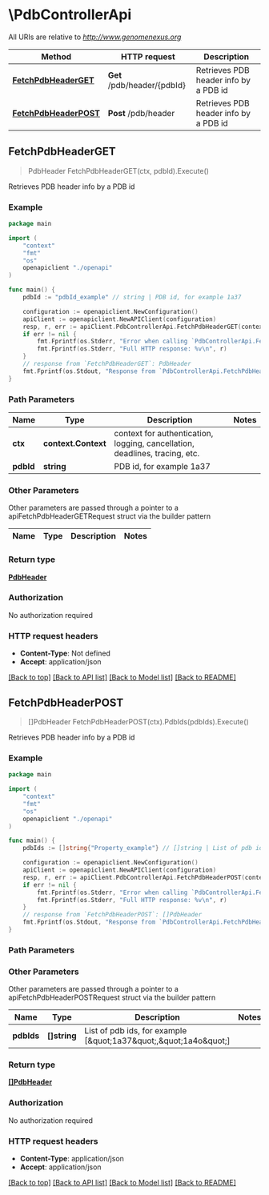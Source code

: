 # \PdbControllerApi

All URIs are relative to *http://www.genomenexus.org*

Method | HTTP request | Description
------------- | ------------- | -------------
[**FetchPdbHeaderGET**](PdbControllerApi.md#FetchPdbHeaderGET) | **Get** /pdb/header/{pdbId} | Retrieves PDB header info by a PDB id
[**FetchPdbHeaderPOST**](PdbControllerApi.md#FetchPdbHeaderPOST) | **Post** /pdb/header | Retrieves PDB header info by a PDB id



## FetchPdbHeaderGET

> PdbHeader FetchPdbHeaderGET(ctx, pdbId).Execute()

Retrieves PDB header info by a PDB id

### Example

```go
package main

import (
    "context"
    "fmt"
    "os"
    openapiclient "./openapi"
)

func main() {
    pdbId := "pdbId_example" // string | PDB id, for example 1a37

    configuration := openapiclient.NewConfiguration()
    apiClient := openapiclient.NewAPIClient(configuration)
    resp, r, err := apiClient.PdbControllerApi.FetchPdbHeaderGET(context.Background(), pdbId).Execute()
    if err != nil {
        fmt.Fprintf(os.Stderr, "Error when calling `PdbControllerApi.FetchPdbHeaderGET``: %v\n", err)
        fmt.Fprintf(os.Stderr, "Full HTTP response: %v\n", r)
    }
    // response from `FetchPdbHeaderGET`: PdbHeader
    fmt.Fprintf(os.Stdout, "Response from `PdbControllerApi.FetchPdbHeaderGET`: %v\n", resp)
}
```

### Path Parameters


Name | Type | Description  | Notes
------------- | ------------- | ------------- | -------------
**ctx** | **context.Context** | context for authentication, logging, cancellation, deadlines, tracing, etc.
**pdbId** | **string** | PDB id, for example 1a37 | 

### Other Parameters

Other parameters are passed through a pointer to a apiFetchPdbHeaderGETRequest struct via the builder pattern


Name | Type | Description  | Notes
------------- | ------------- | ------------- | -------------


### Return type

[**PdbHeader**](PdbHeader.md)

### Authorization

No authorization required

### HTTP request headers

- **Content-Type**: Not defined
- **Accept**: application/json

[[Back to top]](#) [[Back to API list]](../README.md#documentation-for-api-endpoints)
[[Back to Model list]](../README.md#documentation-for-models)
[[Back to README]](../README.md)


## FetchPdbHeaderPOST

> []PdbHeader FetchPdbHeaderPOST(ctx).PdbIds(pdbIds).Execute()

Retrieves PDB header info by a PDB id

### Example

```go
package main

import (
    "context"
    "fmt"
    "os"
    openapiclient "./openapi"
)

func main() {
    pdbIds := []string{"Property_example"} // []string | List of pdb ids, for example [\"1a37\",\"1a4o\"]

    configuration := openapiclient.NewConfiguration()
    apiClient := openapiclient.NewAPIClient(configuration)
    resp, r, err := apiClient.PdbControllerApi.FetchPdbHeaderPOST(context.Background()).PdbIds(pdbIds).Execute()
    if err != nil {
        fmt.Fprintf(os.Stderr, "Error when calling `PdbControllerApi.FetchPdbHeaderPOST``: %v\n", err)
        fmt.Fprintf(os.Stderr, "Full HTTP response: %v\n", r)
    }
    // response from `FetchPdbHeaderPOST`: []PdbHeader
    fmt.Fprintf(os.Stdout, "Response from `PdbControllerApi.FetchPdbHeaderPOST`: %v\n", resp)
}
```

### Path Parameters



### Other Parameters

Other parameters are passed through a pointer to a apiFetchPdbHeaderPOSTRequest struct via the builder pattern


Name | Type | Description  | Notes
------------- | ------------- | ------------- | -------------
 **pdbIds** | **[]string** | List of pdb ids, for example [\&quot;1a37\&quot;,\&quot;1a4o\&quot;] | 

### Return type

[**[]PdbHeader**](PdbHeader.md)

### Authorization

No authorization required

### HTTP request headers

- **Content-Type**: application/json
- **Accept**: application/json

[[Back to top]](#) [[Back to API list]](../README.md#documentation-for-api-endpoints)
[[Back to Model list]](../README.md#documentation-for-models)
[[Back to README]](../README.md)

